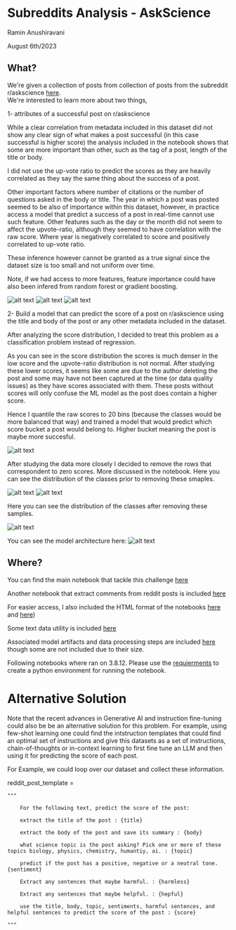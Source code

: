 # Subreddits Analysis - AskScience

Ramin Anushiravani

August 6th/2023


## What? 

We're given a collection of posts from collection of posts from the subreddit r/askscience [here](data/askscience_data.csv).  
We're interested to learn more about two things, 

1- attributes of a successful post on r/askscience

While a clear correlation from metadata included in this dataset did not show any clear sign of what makes a post successful (in this case successful is higher score) the analysis included in the notebook shows that some are more important than other, such as the tag of a post, length of the title or body. 

I did not use the up-vote ratio to predict the scores as they are heavily correlated as they say the same thing about the success of a post. 

Other important factors where number of citations or the number of questions asked in the body or title. The year in which a post was posted seemed to be also of importance within this dataset, however, in practice access a model that predict a success of a post in real-time cannot use such feature. Other features such as the day or the month did not seem to affect the upvote-ratio, although they seemed to have correlation with the raw score. Where year is negatively correlated to score and positively correlated to up-vote ratio. 

These inference however cannot be granted as a true signal since the dataset size is too small and not uniform over time. 


Note, if we had access to more features, feature importance could have also been infered from random forest or gradient boosting. 

![alt text](snapshots/feature_matrix.png)
![alt text](snapshots/tag_corr.png)
![alt text](snapshots/cite.png)


2- Build a model that can predict the score of a post on r/askscience using the title and body of the post or any other metadata included in the dataset. 

After analyzing the score distribution, I decided to treat this problem as a classification problem instead of regression. 

As you can see in the score distribution the scores is much denser in the low score and the upvote-ratio distribution is not normal. After studying these lower scores, it seems like some are due to the author deleting the post and some may have not been captured at the time (or data quality issues) as they have scores associated with them. These posts without scores will only confuse the ML model as the post does contain a higher score. 

Hence I quantile the raw scores to 20 bins (because the classes would be more balanced that way) and trained a model that would predict which score bucket a post would belong to. Higher bucket meaning the post is maybe more succesful. 


![alt text](snapshots/score_dist.png)

After studying the data more closely I decided to remove the rows that correspondent to zero scores. More discussed in the notebook. Here you can see the distribution of the classes prior to removing these smaples. 

![alt text](snapshots/score_bins.png)
![alt text](snapshots/upvote_ratio_bin.png)

Here you can see the distribution of the classes after removing these samples. 

![alt text](snapshots/scores_after.png)

You can see the model architecture here: 
![alt text](notebooks/reddit_torchviz.png)



## Where? 

You can find the main notebook that tackle this challenge [here](notebook/Subreddits_Analysis_AskScience.ipynb)

Another notebook that extract comments from reddit posts is included [here](notebook/extracting_comments_from_posts.ipynb)

For easier access, I also included the HTML format of the notebooks [here](data/extracting_comments_from_posts.html) and [here](data/Subreddits_Analysis_AskScience.html))

Some text data utility is included [here](utils/data_utility.py)

Associated model artifacts and data processing steps are included [here](data/) though some are not included due to their size. 

Following notebooks where ran on 3.8.12. Please use the [requierments](requierments.txt) to create a python environment for running the notebook. 


# Alternative Solution 

Note that the recent advances in Generative AI and instruction fine-tuning could also be be an alternative solution for this problem. For example, using few-shot learning one could find the intstruction templates that could find an optimal set of instructions and give this datasets as a set of instructions, chain-of-thoughts or in-context learning to first fine tune an LLM and then using it for predicting the score of each post. 


For Example, we could loop over our dataset and collect these information. 


reddit_post_template = 

    """
    
        For the following text, predict the score of the post:

        extract the title of the post : {title}

        extract the body of the post and save its summary : {body}

        what science topic is the post asking? Pick one or more of these topics biology, physics, chemistry, humantiy, ai. : {topic} 

        predict if the post has a positive, negative or a neutral tone. {sentiment}

        Extract any sentences that maybe harmful. : {harmless}

        Extract any sentences that maybe helpful. : {hepful}

        use the title, body, topic, sentiments, harmful sentences, and helpful sentences to predict the score of the post : {score}

    """